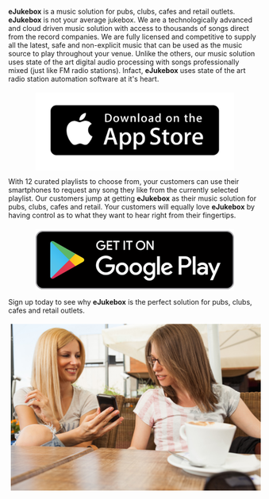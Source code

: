 [//]: # (margin:top right bottom left)

**eJukebox** is a music solution for pubs, clubs, cafes and retail outlets. **eJukebox** is not your average jukebox. We are a technologically advanced and cloud driven music solution with access to thousands of songs direct from the record companies. We are fully licensed and competitive to supply all the latest, safe and non-explicit music that can be used as the music source to play throughout your venue. Unlike the others, our music solution uses state of the art digital audio processing with songs professionally mixed (just like FM radio stations). Infact, **eJukebox** uses state of the art radio station automation software at it's heart.

<p align="center">
<img style="vertical-align:middle;margin:5px 0px 0px 5px" width="400" src="blobs/AppleAppStoreLogo.png"></p>

With 12 curated playlists to choose from, your customers can use their smartphones to request any song they like from the currently selected playlist. Our customers jump at getting **eJukebox** as their music solution for pubs, clubs, cafes and retail. Your customers will equally love **eJukebox** by having control as to what they want to hear right from their fingertips.  

<p align="center">
<img style="vertical-align:middle;margin:5px 0px 0px 5px" width="400" src="blobs/GooglePlayStoreLogo.png"></p>

Sign up today to see why **eJukebox** is the perfect solution for pubs, clubs, cafes and retail outlets.

<p align="center">
<img style="vertical-align:middle;margin:5px 0px 0px 5px" width="600" src="blobs/eJukebox_fun03.jpg"></p>